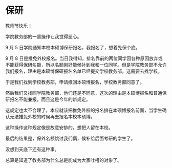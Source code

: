 # 保研

教师节快乐！

学院教务部的一番操作让我觉得恶心。

9 月 5 日学院通知本校本硕博保研报名，我报名了，想着先保个底。

9 月 8 日是推免外校报名。当日我得知，排名靠前的两位同学因各种原因放弃或不能获得保研名额，所以名额刚好能候补到我和一位同学。但是学院教务部不允许我们报名，理由是本硕博保研报名名单已经提交学校教务部，这需要去找学校。

于是我们找到学校教务部，申请撤回本硕博报名，学校教务部同意了。

然后我们又找回学院教务部，他们还是不同意，这次的理由是本硕博报名和普通保研报名不能兼报，而且这是今年的新规定。

这规定也太不合理了，本应就该把推免外校的报名排在本硕博报名前面，当学生确认无法推免外校的时候再去报名本校本硕博。

这种操作这种规定像是故意安排的，想把人留在本校。

最后的结果是，保外名额跳过我们俩，候补给后面考研的学生了。

没想到天底下还有这种事。

总算是知道了教务部为什么总是能成为大家吐槽的对象了。
